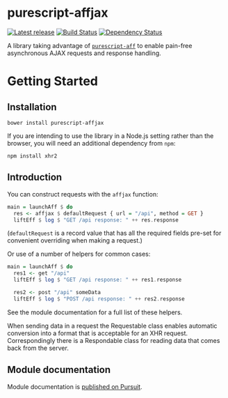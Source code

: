 # purescript-affjax

[![Latest release](http://img.shields.io/bower/v/purescript-affjax.svg)](https://github.com/slamdata/purescript-affjax/releases)
[![Build Status](https://travis-ci.org/slamdata/purescript-affjax.svg?branch=master)](https://travis-ci.org/slamdata/purescript-affjax)
[![Dependency Status](https://www.versioneye.com/user/projects/56e38257df573d00495abbe2/badge.svg?style=flat)](https://www.versioneye.com/user/projects/56e38257df573d00495abbe2)

A library taking advantage of [`purescript-aff`](https://github.com/slamdata/purescript-aff) to enable pain-free asynchronous AJAX requests and response handling.

# Getting Started

## Installation

```
bower install purescript-affjax
```

If you are intending to use the library in a Node.js setting rather than the browser, you will need an additional dependency from `npm`:

```
npm install xhr2
```

## Introduction

You can construct requests with the `affjax` function:

```purescript
main = launchAff $ do
  res <- affjax $ defaultRequest { url = "/api", method = GET }
  liftEff $ log $ "GET /api response: " ++ res.response
```

(`defaultRequest` is a record value that has all the required fields pre-set for convenient overriding when making a request.)

Or use of a number of helpers for common cases:

```purescript
main = launchAff $ do
  res1 <- get "/api"
  liftEff $ log $ "GET /api response: " ++ res1.response

  res2 <- post "/api" someData
  liftEff $ log $ "POST /api response: " ++ res2.response
```

See the module documentation for a full list of these helpers.

When sending data in a request the Requestable class enables automatic conversion into a format that is acceptable for an XHR request. Correspondingly there is a Respondable class for reading data that comes back from the server.

## Module documentation

Module documentation is [published on Pursuit](http://pursuit.purescript.org/packages/purescript-affjax).
